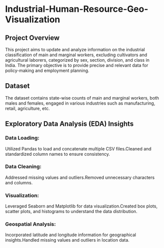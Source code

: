 # Industrial-Human-Resource-Geo-Visualization

## Project Overview

This project aims to update and analyze information on the industrial classification of main and marginal workers, excluding cultivators and agricultural laborers, categorized by sex, section, division, and class in India. The primary objective is to provide precise and relevant data for policy-making and employment planning.

## Dataset

The dataset contains state-wise counts of main and marginal workers, both males and females, engaged in various industries such as manufacturing, retail, agriculture, etc.

## Exploratory Data Analysis (EDA) Insights

### Data Loading:
Utilized Pandas to load and concatenate multiple CSV files.Cleaned and standardized column names to ensure consistency.
### Data Cleaning:
Addressed missing values and outliers.Removed unnecessary characters and columns.
### Visualization:
Leveraged Seaborn and Matplotlib for data visualization.Created box plots, scatter plots, and histograms to understand the data distribution.
### Geospatial Analysis:
Incorporated latitude and longitude information for geographical insights.Handled missing values and outliers in location data.
